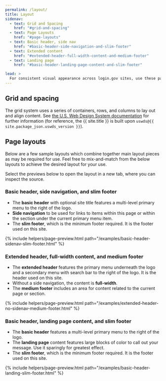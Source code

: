 ```yaml
---
permalink: /layout/
title: Layout
sidenav:
  - text: Grid and Spacing
    href: "#grid-and-spacing"
  - text: Page Layouts
    href: "#page-layouts"
  - text: Basic header, side nav
    href: "#basic-header-side-navigation-and-slim-footer"
  - text: Extended content
    href: "#extended-header-full-width-content-and-medium-footer"
  - text: Landing page
    href: "#basic-header-landing-page-content-and-slim-footer"

lead: >
  For consistent visual appearance across login.gov sites, use these page layouts with grid and spacing systems.
---
```


## Grid and spacing

The grid system uses a series of containers, rows, and columns to lay out and align content. See [the U.S. Web Design System documentation](https://v2.designsystem.digital.gov/utilities/layout-grid/) for further information (for reference, the {{ site.title }} is built upon `uswds@{{ site.package_json.uswds_version }}`).

## Page layouts

Below are a few sample layouts which combine together main layout pieces as may be required for use. Feel free to mix-and-match from the below layouts to achieve the desired layout for your use.

Select the previews below to open the layout in a new tab, where you can inspect the source.

### Basic header, side navigation, and slim footer

- The **basic header** with optional site title features a multi-level primary menu to the right of the logo.
- **Side navigation** to be used for links to items within this page or within the section under the current primary menu item.
- The **slim footer**, which is the minimum footer required. It is the footer used on this site.

{% include helpers/page-preview.html
  path="/examples/basic-header-sidenav-slim-footer.html"
%}

### Extended header, full-width content, and medium footer

- The **extended header** features the primary menu underneath the logo and a secondary menu with search bar to the right of the logo. It is the header used on this site.
- Without a side navigation, the content is **full-width**.
- The **medium footer** includes an area for content related to the current page or section.

{% include helpers/page-preview.html
  path="/examples/extended-header-no-sidenav-medium-footer.html"
%}

### Basic header, landing page content, and slim footer

- The **basic header** features a multi-level primary menu to the right of the logo.
- The **landing page** content features large blocks of color to call out your message. Use it sparingly for greatest effect.
- The **slim footer**, which is the minimum footer required. It is the footer used on this site.

{% include helpers/page-preview.html
  path="/examples/basic-header-landing-slim-footer.html"
%}
